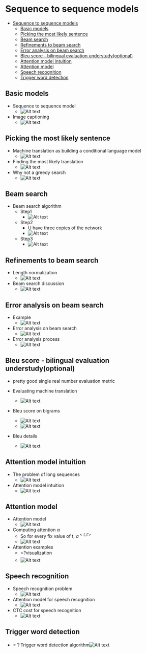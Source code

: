 # Sequence to sequence models

- [Sequence to sequence models](#sequence-to-sequence-models)
  - [Basic models](#basic-models)
  - [Picking the most likely sentence](#picking-the-most-likely-sentence)
  - [Beam search](#beam-search)
  - [Refinements to beam search](#refinements-to-beam-search)
  - [Error analysis on beam search](#error-analysis-on-beam-search)
  - [Bleu score - bilingual evaluation understudy(optional)](#bleu-score---bilingual-evaluation-understudyoptional)
  - [Attention model intuition](#attention-model-intuition)
  - [Attention model](#attention-model)
  - [Speech recognition](#speech-recognition)
  - [Trigger word detection](#trigger-word-detection)

## Basic models

- Sequence to sequence model
  - ![Alt text](images/image-303.png)
- Image captioning
  - ![Alt text](images/image-304.png)

## Picking the most likely sentence

- Machine translation as building a conditional language model
  - ![Alt text](images/image-305.png)
- Finding the most likely translation
  - ![Alt text](images/image-306.png)
- Why not a greedy search
  - ![Alt text](images/image-307.png)

## Beam search

- Beam search algorithm
  - Step1
    - ![Alt text](images/image-308.png)
  - Step2
    - U have three copies of the network
    - ![Alt text](images/image-309.png)
  - Step3
    - ![Alt text](images/image-311.png)

## Refinements to beam search

- Length normalization
  - ![Alt text](images/image-312.png)
- Beam search discussion
  - ![Alt text](images/image-313.png)

## Error analysis on beam search

- Example
  - ![Alt text](images/image-314.png)
- Error analysis on beam search
  - ![Alt text](images/image-315.png)
- Error analysis process
  - ![Alt text](images/image-316.png)

## Bleu score - bilingual evaluation understudy(optional)

- pretty good single real number evaluation metric

- Evaluating machine translation
  - ![Alt text](images/image-317.png)
- Bleu score on bigrams
  - ![Alt text](images/image-318.png)
  - ![Alt text](images/image-319.png)
- Bleu details
  - ![Alt text](images/image-320.png)

## Attention model intuition

- The problem of long sequences
  - ![Alt text](images/image-321.png)
- Attention model intuition
  - ![Alt text](images/image-322.png)

## Attention model

- Attention model
  - ![Alt text](images/image-323.png)
- Computing attention $\alpha$
  - So for every fix value of t, $a^{<t,t'>}$
  - ![Alt text](images/image-324.png)
- Attention examples
  - ⭐?visualization
  - ![Alt text](images/image-325.png)

## Speech recognition

- Speech recognition problem
  - ![Alt text](images/image-326.png)
- Attention model for speech recognition
  - ![Alt text](images/image-327.png)
- CTC cost for speech recognition
  - ![Alt text](images/image-328.png)

## Trigger word detection

- ⭐？Trigger word detection algorithm![Alt text](images/image-329.png)
